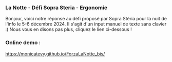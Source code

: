 ### La Notte - Défi Sopra Steria - Ergonomie
Bonjour, voici notre réponse au défi proposé par Sopra Stéria pour la nuit de l'info le 5-6 décembre 2024. 
Il s'agit d'un input manuel de texte sans clavier :) Nous vous en disons pas plus, cliquez le lien ci-dessous !


### Online demo :
https://monicatevy.github.io/ForzaLaNotte_bis/
